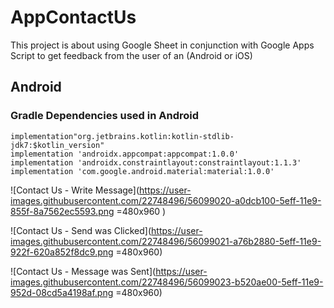 # AppContactUs
This project is about using Google Sheet in conjunction with Google Apps Script to get feedback from the user of an (Android or iOS)

## Android

### Gradle Dependencies used in Android

```
implementation"org.jetbrains.kotlin:kotlin-stdlib-jdk7:$kotlin_version"
implementation 'androidx.appcompat:appcompat:1.0.0'
implementation 'androidx.constraintlayout:constraintlayout:1.1.3'
implementation 'com.google.android.material:material:1.0.0'
```

![Contact Us - Write Message](https://user-images.githubusercontent.com/22748496/56099020-a0dcb100-5eff-11e9-855f-8a7562ec5593.png =480x960 )

![Contact Us - Send was Clicked](https://user-images.githubusercontent.com/22748496/56099021-a76b2880-5eff-11e9-922f-620a852f8dc9.png =480x960)

![Contact Us - Message was Sent](https://user-images.githubusercontent.com/22748496/56099023-b520ae00-5eff-11e9-952d-08cd5a4198af.png =480x960)
